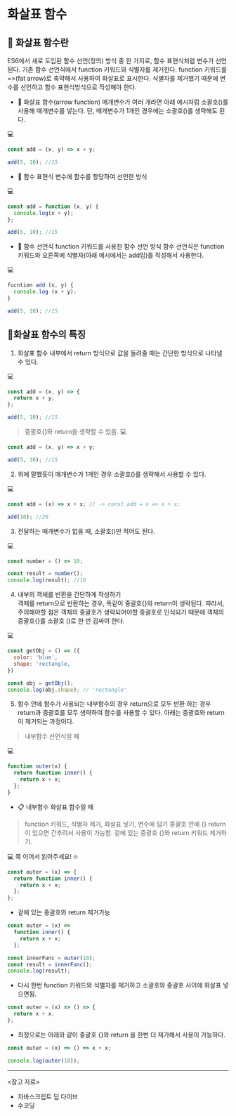 # 화살표 함수

## 📌  화살표 함수란

ES6에서 새로 도입된 함수 선언(정의) 방식 중 한 가지로, 함수 표현식처럼 변수가 선언된다.
기존 함수 선언식에서 function 키워드와 식별자를 제거한다. function 키워드를 =>(fat arrow)로 축약해서 사용하여 화살표로 표시한다. 식별자를 제거했기 때문에 변수를 선언하고 함수 표현식방식으로 작성해야 한다.

- 🧩 화살표 함수(arrow function)
  매개변수가 여러 개라면 아래 예시처럼 소괄호()를 사용해 매개변수를 넣는다.
  단, 매개변수가 1개인 경우에는 소괄호()를 생략해도 된다.

💻 
```js
const add = (x, y) => x + y;

add(5, 10); //15
```

- 🧩 함수 표현식
  변수에 함수를 항당하여 선언한 방식

💻 
```js
const add = function (x, y) {
  console.log(x + y);
};

add(5, 10); //15
```

- 🧩 함수 선언식
  function 키워드를 사용한 함수 선언 방식
  함수 선언식은 function키워드와 오른쪽에 식별자(아래 예시에서는 add임)를 작성해서 사용한다.


 💻 
```js
fucntion add (x, y) {
  console.log (x + y);
}

add(5, 10); //15
```

## 📌화살표 함수의 특징

1. 화살표 함수 내부에서 return 방식으로 값을 돌려줄 때는 간단한 방식으로 나타낼 수 있다.

 💻 
```js
const add = (x, y) => {
  return x + y;
};

add(5, 10); //15
```

> 중괄호{}와 return을 생략할 수 있음.
 💻 
```js 
const add = (x, y) => x + y;

add(5, 10); //15
```

2. 위에 말했듯이 매개변수가 1개인 경우 소괄호()를 생략해서 사용할 수 있다.

💻 
```js
const add = (x) => x + x; // -> const add = x => x + x;

add(10); //20
```

3. 전달하는 매개변수가 없을 때, 소괄호()만 적어도 된다.

💻 
```js
const number = () => 10;

const result = number();
console.log(result); //10
```

4. 내부의 객체를 반환을 간단하게 작성하기  
   객체를 return으로 반환하는 경우, 똑같이 중괄호{}와 return이 생략된다.
   따라서, 주의해야할 점은 객체의 중괄호가 생략되어야할 중괄호로 인식되기 때문에
   객체의 중괄호{}를 소괄호 ()로 한 번 감싸야 한다.

💻 
```js
const getObj = () => ({
  color: 'blue',
  shape: 'rectangle,
})

const obj = getObj();
console.log(obj.shape); // 'rectangle'

```

5. 함수 안에 함수가 사용되는 내부함수의 경우 return으로 모두 반환 하는 경우
   return과 중괄호를 모두 생략하여 함수를 사용할 수 있다. 아래는 중괄호와 return이
   제거되는 과정이다.

> 내부함수 선언식일 때

💻 
```js
function outer(x) {
  return function inner() {
    return x + x;
  };
}
```

* 📋 내부함수 화살표 함수일 때 
>function 키워드, 식별자 제거, 화살표 넣기, 변수에 담기
> 중괄호 안에 {} return 이 있으면 간추려서 사용이 가능함.
> 겉에 있는 중괄호 {}와 return 키워드 제거하기.

💻  쭉 이어서 읽어주세요! 🔥
```js
const outer = (x) => {
  return function inner() {
    return x + x;
  };
};
```

* 겉에 있는 중괄호와 return 제거가능

```js
const outer = (x) =>
  function inner() {
    return x + x;
  };

const innerFunc = outer(10);
const result = innerFunc();
console.log(result);
```

*  다시 한번 function 키워드와 식별자를 제거하고 소괄호와 중괄호 사이에 화살표 넣으면됨.

```js
const outer = (x) => () => {
  return x + x;
};
```

* 최정으로는 아래와 같이 중괄호 {}와 return 을 한번 더 제가해서 사용이 가능하다.

```js
const outer = (x) => () => x + x;

console.log(outer(10));
```

---

<참고 자료>
* 자바스크립트 딥 다이브
* 수코딩


